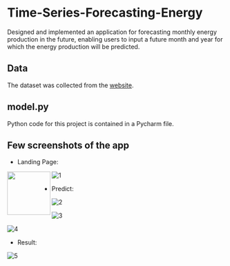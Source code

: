 # Time-Series-Forecasting-Energy
Designed and implemented an application for forecasting monthly energy production in the future, enabling users to input a future month and year for which the energy production will be predicted.

## Data
The dataset was collected from the [website](https://fred.stlouisfed.org/series/IPUTIL).
 
## model.py
Python code for this project is contained in a Pycharm file. 

## Few screenshots of the app

* Landing Page:
<img align="left" width="100" height="100" src="![1](https://github.com/Anju-Anne-Varghese1/Time-Series-Forecasting-Energy/assets/137760122/f5f68875-d33c-4995-bce3-b88f28c5a38d)/100/100">
  
  ![1](https://github.com/Anju-Anne-Varghese1/Time-Series-Forecasting-Energy/assets/137760122/f5f68875-d33c-4995-bce3-b88f28c5a38d)

* Predict:
  
 ![2](https://github.com/Anju-Anne-Varghese1/Time-Series-Forecasting-Energy/assets/137760122/86af83fe-5ad0-4472-9a82-c2bccdd76b3c)

 ![3](https://github.com/Anju-Anne-Varghese1/Time-Series-Forecasting-Energy/assets/137760122/427d9153-83ed-419f-b636-c8a6f9e0ffb6)

 ![4](https://github.com/Anju-Anne-Varghese1/Time-Series-Forecasting-Energy/assets/137760122/5a75a190-3acd-4707-aef0-1857f6547ffd)

* Result:
  
 ![5](https://github.com/Anju-Anne-Varghese1/Time-Series-Forecasting-Energy/assets/137760122/6dd9aa4e-c6d5-4241-9bf9-576f075d8bad)



